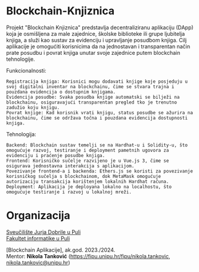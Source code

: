 # Blockchain-Knjiznica

Projekt "Blockchain Knjiznica" predstavlja decentraliziranu aplikaciju (DApp) koja je osmišljena za male zajednice, školske biblioteke ili grupe ljubitelja knjiga, a služi kao sustav za evidenciju i upravljanje posudbom knjiga. Cilj aplikacije je omogućiti korisnicima da na jednostavan i transparentan način prate posudbu i povrat knjiga unutar svoje zajednice putem blockchain tehnologije.

Funkcionalnosti:

    Registracija knjiga: Korisnici mogu dodavati knjige koje posjeduju u svoj digitalni inventar na blockchainu, čime se stvara trajna i pouzdana evidencija o dostupnim knjigama.
    Evidencija posudbe: Svaka posudba knjige automatski se bilježi na blockchainu, osiguravajući transparentan pregled tko je trenutno zadužio koju knjigu.
    Povrat knjige: Kad korisnik vrati knjigu, status posudbe se ažurira na blockchainu, čime se održava točna i pouzdana evidencija dostupnosti knjiga.

Tehnologija:

    Backend: Blockchain sustav temelji se na Hardhat-u i Solidity-u, što omogućuje razvoj, testiranje i deployment pametnih ugovora za evidenciju i praćenje posudbe knjiga.
    Frontend: Korisničko sučelje razvijeno je u Vue.js 3, čime se osigurava jednostavna interakcija s aplikacijom.
    Povezivanje frontend-a i backenda: Ethers.js se koristi za povezivanje korisničkog sučelja s blockchainom, dok MetaMask omogućuje autorizaciju transakcija korištenjem lokalnih Hardhat računa.
    Deployment: Aplikacija je deployana lokalno na localhostu, što omogućuje testiranje i razvoj u lokalnoj mreži.

# Organizacija

[Sveučilište Jurja Dobrile u Puli](http://www.unipu.hr/)  
[Fakultet informatike u Puli](https://fipu.unipu.hr/)

[Blockchain Aplikacije], ak.god. 2023./2024.  
Mentor: **Nikola Tanković** (https://fipu.unipu.hr/fipu/nikola.tankovic, nikola.tankovic@unipu.hr)